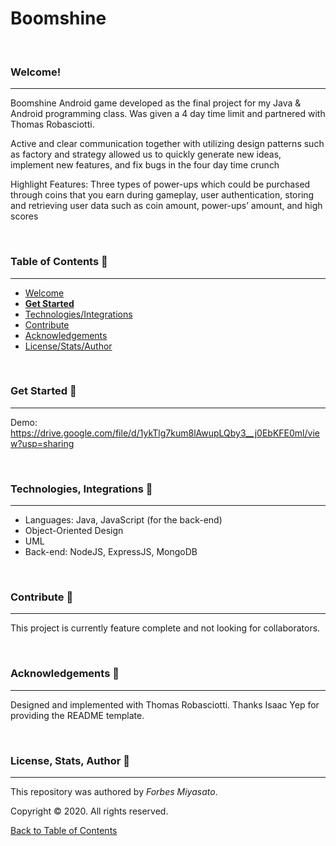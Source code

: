 # Boomshine

<br />

### Welcome!
<hr>

Boomshine Android game developed as the final project for my Java & Android programming class. Was given a 4 day time limit and partnered with Thomas Robasciotti.

Active and clear communication together with utilizing design patterns such as factory and strategy allowed us
to quickly generate new ideas, implement new features, and fix bugs in the four day time crunch

Highlight Features: Three types of power-ups which could be purchased through coins that you earn during
gameplay, user authentication, storing and retrieving user data such as coin amount, power-ups’ amount, and
high scores

<br />

### Table of Contents <g-emoji class="g-emoji" alias="book" fallback-src="https://github.githubassets.com/images/icons/emoji/unicode/1f4d6.png">📖</g-emoji>
<hr>

  - [Welcome](#welcome)
  - [**Get Started**](#get-started-)
  - [Technologies/Integrations](#technologies-integrations-)
  - [Contribute](#contribute-)
  - [Acknowledgements](#acknowledgements-)
  - [License/Stats/Author](#license-stats-author-)

<br />

### Get Started <g-emoji class="g-emoji" alias="rocket" fallback-src="https://github.githubassets.com/images/icons/emoji/unicode/1f680.png">🚀</g-emoji>
<hr>

Demo: https://drive.google.com/file/d/1ykTlg7kum8lAwupLQby3__j0EbKFE0ml/view?usp=sharing

<br />

### Technologies, Integrations <g-emoji class="g-emoji" alias="toolbox" fallback-src="https://github.githubassets.com/images/icons/emoji/unicode/1f9f0.png">🧰</g-emoji>
<hr>

  - Languages: Java, JavaScript (for the back-end)
  - Object-Oriented Design
  - UML
  - Back-end: NodeJS, ExpressJS, MongoDB
  
<br />

### Contribute <g-emoji class="g-emoji" alias="handshake" fallback-src="https://github.githubassets.com/images/icons/emoji/unicode/1f91d.png">🤝</g-emoji>
<hr>

This project is currently feature complete and not looking for collaborators.

<br />

### Acknowledgements <g-emoji class="g-emoji" alias="blue_heart" fallback-src="https://github.githubassets.com/images/icons/emoji/unicode/1f499.png">💙</g-emoji>
<hr>

Designed and implemented with Thomas Robasciotti. Thanks Isaac Yep for providing the README template.

<br />

### License, Stats, Author <g-emoji class="g-emoji" alias="scroll" fallback-src="https://github.githubassets.com/images/icons/emoji/unicode/1f4dc.png">📜</g-emoji>
<hr>
<!-- badge cluster -->

This repository was authored by *Forbes Miyasato*.

Copyright © 2020. All rights reserved.

[Back to Table of Contents](#table-of-contents-)
